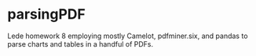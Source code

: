 # parsingPDF

Lede homework 8 employing mostly Camelot, pdfminer.six, and pandas to parse charts and tables in a handful of PDFs. 
